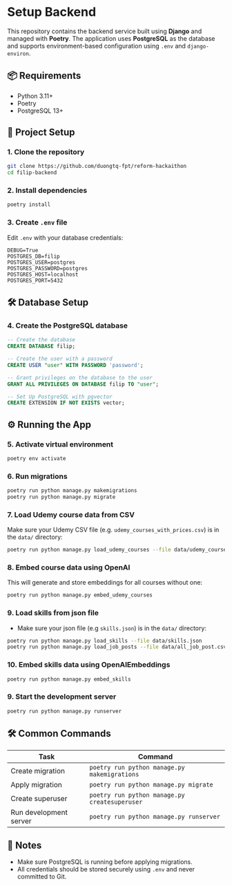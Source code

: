 # Setup Backend

This repository contains the backend service built using **Django** and managed with **Poetry**. The application uses **PostgreSQL** as the database and supports environment-based configuration using `.env` and `django-environ`.

## 📦 Requirements

- Python 3.11+
- Poetry
- PostgreSQL 13+

## 🚀 Project Setup

### 1. Clone the repository

```bash
git clone https://github.com/duongtq-fpt/reform-hackaithon
cd filip-backend
```

### 2. Install dependencies

```bash
poetry install
```

### 3. Create `.env` file

Edit `.env` with your database credentials:

```env
DEBUG=True
POSTGRES_DB=filip
POSTGRES_USER=postgres
POSTGRES_PASSWORD=postgres
POSTGRES_HOST=localhost
POSTGRES_PORT=5432
```

## 🛠 Database Setup

### 4. Create the PostgreSQL database

```sql
-- Create the database
CREATE DATABASE filip;

-- Create the user with a password
CREATE USER "user" WITH PASSWORD 'password';

-- Grant privileges on the database to the user
GRANT ALL PRIVILEGES ON DATABASE filip TO "user";

-- Set Up PostgreSQL with pgvector
CREATE EXTENSION IF NOT EXISTS vector;
```

## ⚙️ Running the App

### 5. Activate virtual environment

```bash
poetry env activate
```

### 6. Run migrations

```bash
poetry run python manage.py makemigrations
poetry run python manage.py migrate
```

### 7. Load Udemy course data from CSV

Make sure your Udemy CSV file (e.g. `udemy_courses_with_prices.csv`) is in the `data/` directory:

```bash
poetry run python manage.py load_udemy_courses --file data/udemy_courses_with_prices.csv
```

### 8. Embed course data using OpenAI

This will generate and store embeddings for all courses without one:

```bash
poetry run python manage.py embed_udemy_courses
```

### 9. Load skills from json file

- Make sure your json file (e.g `skills.json`) is in the `data/` directory:

```bash
poetry run python manage.py load_skills --file data/skills.json
poetry run python manage.py load_job_posts --file data/all_job_post.csv
```

### 10. Embed skills data using OpenAIEmbeddings

```bash
poetry run python manage.py embed_skills
```

### 9. Start the development server

```bash
poetry run python manage.py runserver
```

## 🛠️ Common Commands

| Task                   | Command                                       |
| ---------------------- | --------------------------------------------- |
| Create migration       | `poetry run python manage.py makemigrations`  |
| Apply migration        | `poetry run python manage.py migrate`         |
| Create superuser       | `poetry run python manage.py createsuperuser` |
| Run development server | `poetry run python manage.py runserver`       |

## 📝 Notes

- Make sure PostgreSQL is running before applying migrations.
- All credentials should be stored securely using `.env` and never committed to Git.
